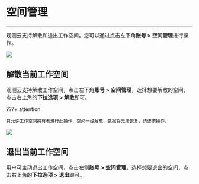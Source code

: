 # 空间管理
---

观测云支持解散和退出工作空间。您可以通过点击左下角**账号 > 空间管理**进行操作。

![](img/3.space_management_2.png)



## 解散当前工作空间

观测云支持解散工作空间，点击左下角**账号 > 空间管理**，选择想要解散的空间，点击右上角的**下拉选项 > 解散**即可。

???+ attention

    只允许工作空间拥有者进行此操作，空间一经解散，数据将无法恢复，请谨慎操作。

![](img/3.space_management_5.png)



## 退出当前工作空间

用户可主动退出工作空间，点击左侧**账号 > 空间管理**，选择想要退出的空间，点击右上角的**下拉选项 > 退出**即可。
